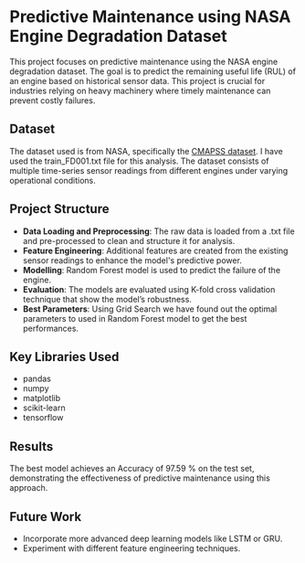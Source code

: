**<h1>Predictive Maintenance using NASA Engine Degradation Dataset</h1>**

This project focuses on predictive maintenance using the NASA engine degradation dataset. The goal is to predict the remaining useful life (RUL) of an engine based on historical sensor data. This project is crucial for industries relying on heavy machinery where timely maintenance can prevent costly failures.

<h2>Dataset</h2>

The dataset used is from NASA, specifically the [CMAPSS dataset](https://data.nasa.gov/dataset/Prognostics-Data-Challenge-Dataset/4nxq-icbz). I have used the train_FD001.txt file for this analysis. The dataset consists of multiple time-series sensor readings from different engines under varying operational conditions.

<h2>Project Structure</h2>

- **Data Loading and Preprocessing**: The raw data is loaded from a .txt file and pre-processed to clean and structure it for analysis.
- **Feature Engineering**: Additional features are created from the existing sensor readings to enhance the model's predictive power.
- **Modelling**: Random Forest model is used to predict the failure of the engine.
- **Evaluation**: The models are evaluated using K-fold cross validation technique that show the model’s robustness.
- **Best Parameters**: Using Grid Search we have found out the optimal parameters to used in Random Forest model to get the best performances.

<h2>Key Libraries Used</h2>

- pandas
- numpy
- matplotlib
- scikit-learn
- tensorflow

<h2>Results</h2>

The best model achieves an Accuracy of 97.59 % on the test set, demonstrating the effectiveness of predictive maintenance using this approach.

<h2>Future Work</h2>

- Incorporate more advanced deep learning models like LSTM or GRU.
- Experiment with different feature engineering techniques.
